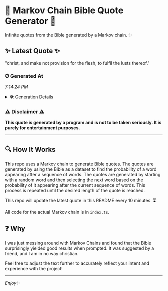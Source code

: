 # 📖 Markov Chain Bible Quote Generator 📖

Infinite quotes from the Bible generated by a Markov chain. ✨

## ✨ Latest Quote ✨
"christ, and make not provision for the flesh, to fulfil the lusts thereof."

### ⏰ Generated At
*7:14:24 PM*

<details>
    <summary>🛠️ Generation Details</summary>
    <p>
        <strong>🌱 Seed:</strong> christ,<br>
        <strong>🔄 Iterations:</strong> 12<br>
        <strong>📜 Context History:</strong><br>[ christ, ]: and<br>[ christ,, and ]: make<br>[ christ,, and, make ]: not<br>[ christ,, and, make, not ]: provision<br>[ christ,, and, make, not, provision ]: for<br>[ christ,, and, make, not, provision, for ]: the<br>[ and, make, not, provision, for, the ]: flesh,<br>[ make, not, provision, for, the, flesh, ]: to<br>[ not, provision, for, the, flesh,, to ]: fulfil<br>[ provision, for, the, flesh,, to, fulfil ]: the<br>[ for, the, flesh,, to, fulfil, the ]: lusts<br>[ the, flesh,, to, fulfil, the, lusts ]: thereof.<br>
    </p>
</details>

### ⚠️ Disclaimer ⚠️
**This quote is generated by a program and is not to be taken seriously. It is purely for entertainment purposes.**

---

## 🔍 How It Works

This repo uses a Markov chain to generate Bible quotes. The quotes are generated by using the Bible as a dataset to find the probability of a word appearing after a sequence of words. The quotes are generated by starting with a random word and then selecting the next word based on the probability of it appearing after the current sequence of words. This process is repeated until the desired length of the quote is reached.

This repo will update the latest quote in this README every 10 minutes. ⏳

All code for the actual Markov chain is in `index.ts`.

## ❓ Why

I was just messing around with Markov Chains and found that the Bible surprisingly yielded good results when prompted. 
It was suggested by a friend, and I am in no way christian.

Feel free to adjust the text further to accurately reflect your intent and experience with the project!

---

*Enjoy*✨
